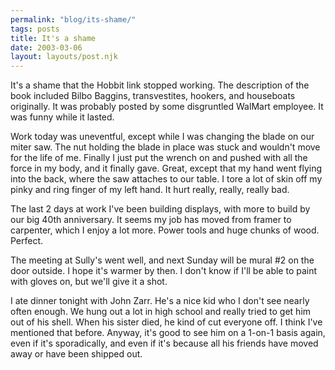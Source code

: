 ```yaml
---
permalink: "blog/its-shame/"
tags: posts
title: It's a shame
date: 2003-03-06
layout: layouts/post.njk
---
```


It's a shame that the Hobbit link stopped working. The description of the book included Bilbo Baggins, transvestites, hookers, and houseboats originally. It was probably posted by some disgruntled WalMart employee. It was funny while it lasted.

Work today was uneventful, except while I was changing the blade on our miter saw. The nut holding the blade in place was stuck and wouldn't move for the life of me. Finally I just put the wrench on and pushed with all the force in my body, and it finally gave. Great, except that my hand went flying into the back, where the saw attaches to our table. I tore a lot of skin off my pinky and ring finger of my left hand. It hurt really, really, really bad.

The last 2 days at work I've been building displays, with more to build by our big 40th anniversary. It seems my job has moved from framer to carpenter, which I enjoy a lot more. Power tools and huge chunks of wood. Perfect. 

The meeting at Sully's went well, and next Sunday will be mural #2 on the door outside. I hope it's warmer by then. I don't know if I'll be able to paint with gloves on, but we'll give it a shot. 

I ate dinner tonight with John Zarr. He's a nice kid who I don't see nearly often enough. We hung out a lot in high school and really tried to get him out of his shell. When his sister died, he kind of cut everyone off. I think I've mentioned that before. Anyway, it's good to see him on a 1-on-1 basis again, even if it's sporadically, and even if it's because all his friends have moved away or have been shipped out.
